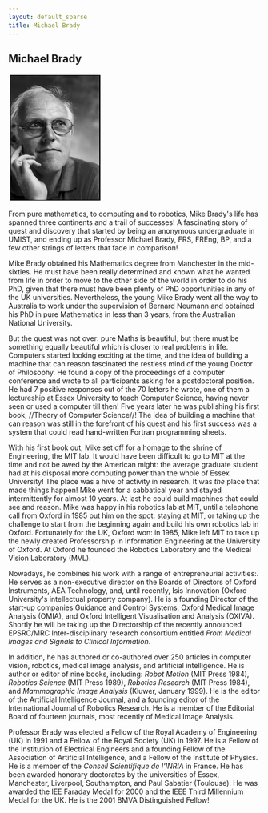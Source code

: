 ```yaml
---
layout: default_sparse
title: Michael Brady
---
```


## Michael Brady

![Michael Brady](2001-brady.jpg "Michael Brady")

From pure mathematics, to computing and to robotics, Mike Brady's life has
spanned three continents and a trail of successes!  A fascinating story of
quest and discovery that started by being an anonymous undergraduate in UMIST,
and ending up as Professor Michael Brady, FRS, FREng, BP, and a few other
strings of letters that fade in comparison!

Mike Brady obtained his Mathematics degree from Manchester in the
mid-sixties. He must have been really determined and known what he wanted from
life in order to move to the other side of the world in order to do his PhD,
given that there must have been plenty of PhD opportunities in any of the UK
universities. Nevertheless, the young Mike Brady went all the way to Australia
to work under the supervision of Bernard Neumann and obtained his PhD in pure
Mathematics in less than 3 years, from the Australian National University.

But the quest was not over: pure Maths is beautiful, but there must be
something equally beautiful which is closer to real problems in life.
Computers started looking exciting at the time, and the idea of building a
machine that can reason fascinated the restless mind of the young Doctor of
Philosophy. He found a copy of the proceedings of a computer conference and
wrote to all participants asking for a postdoctoral position. He had 7
positive responses out of the 70 letters he wrote, one of them a lectureship
at Essex University to teach Computer Science, having never seen or used a
computer till then! Five years later he was publishing his first book,
//Theory of Computer Science//! The idea of building a machine that can reason
was still in the forefront of his quest and his first success was a system
that could read hand-written Fortran programming sheets.

With his first book out, Mike set off for a homage to the shrine of
Engineering, the MIT lab. It would have been difficult to go to MIT at the
time and not be awed by the American might: the average graduate student had
at his disposal more computing power than the whole of Essex University! The
place was a hive of activity in research. It was _the_ place that made things
happen! Mike went for a sabbatical year and stayed intermittently for almost
10 years. At last he could build machines that could see and reason. Mike was
happy in his robotics lab at MIT, until a telephone call from Oxford in 1985
put him on the spot: staying at MIT, or taking up the challenge to start from
the beginning again and build his own robotics lab in Oxford. Fortunately for
the UK, Oxford won: in 1985, Mike left MIT to take up the newly created
Professorship in Information Engineering at the University of Oxford. At
Oxford he founded the Robotics Laboratory and the Medical Vision Laboratory
(MVL).

Nowadays, he combines his work with a range of entrepreneurial activities:. He
serves as a non-executive director on the Boards of Directors of Oxford
Instruments, AEA Technology, and, until recently, Isis Innovation (Oxford
University's intellectual property company). He is a founding Director of the
start-up companies Guidance and Control Systems, Oxford Medical Image Analysis
(OMIA), and Oxford Intelligent Visualisation and Analysis (OXIVA). Shortly he
will be taking up the Directorship of the recently announced EPSRC/MRC
Inter-disciplinary research consortium entitled _From Medical Images and
Signals to Clinical Information_.

In addition, he has authored or co-authored over 250 articles in computer
vision, robotics, medical image analysis, and artificial intelligence. He is
author or editor of nine books, including: _Robot Motion_ (MIT Press 1984),
_Robotics Science_ (MIT Press 1989), _Robotics Research_ (MIT Press 1984), and
_Mammographic Image Analysis_ (Kluwer, January 1999). He is the editor of the
Artificial Intelligence Journal, and a founding editor of the International
Journal of Robotics Research. He is a member of the Editorial Board of
fourteen journals, most recently of Medical Image Analysis.

Professor Brady was elected a Fellow of the Royal Academy of Engineering (UK)
in 1991 and a Fellow of the Royal Society (UK) in 1997. He is a Fellow of the
Institution of Electrical Engineers and a founding Fellow of the Association
of Artificial Intelligence, and a Fellow of the Institute of Physics. He is a
member of the _Conseil Scientifique de I'INRIA_ in France. He has been
awarded honorary doctorates by the universities of Essex, Manchester,
Liverpool, Southampton, and Paul Sabatier (Toulouse). He was awarded the IEE
Faraday Medal for 2000 and the IEEE Third Millennium Medal for the UK. He is
the 2001 BMVA Distinguished Fellow!
